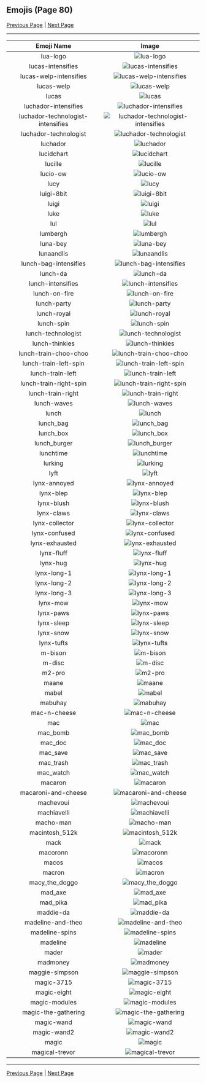 
## Emojis (Page 80)

[Previous Page](/docs/hc/page-l-0079.md)
  | [Next Page](/docs/hc/page-m-0081.md)

<hr />

|Emoji Name|Image|
| :-: | :-: |
|lua-logo| ![lua-logo](/emojis/hc/lua-logo.png)|
|lucas-intensifies| ![lucas-intensifies](/emojis/hc/lucas-intensifies.gif)|
|lucas-welp-intensifies| ![lucas-welp-intensifies](/emojis/hc/lucas-welp-intensifies.gif)|
|lucas-welp| ![lucas-welp](/emojis/hc/lucas-welp.png)|
|lucas| ![lucas](/emojis/hc/lucas.png)|
|luchador-intensifies| ![luchador-intensifies](/emojis/hc/luchador-intensifies.gif)|
|luchador-technologist-intensifies| ![luchador-technologist-intensifies](/emojis/hc/luchador-technologist-intensifies.gif)|
|luchador-technologist| ![luchador-technologist](/emojis/hc/luchador-technologist.png)|
|luchador| ![luchador](/emojis/hc/luchador.png)|
|lucidchart| ![lucidchart](/emojis/hc/lucidchart.png)|
|lucille| ![lucille](/emojis/hc/lucille.png)|
|lucio-ow| ![lucio-ow](/emojis/hc/lucio-ow.png)|
|lucy| ![lucy](/emojis/hc/lucy.jpg)|
|luigi-8bit| ![luigi-8bit](/emojis/hc/luigi-8bit.png)|
|luigi| ![luigi](/emojis/hc/luigi.png)|
|luke| ![luke](/emojis/hc/luke.png)|
|lul| ![lul](/emojis/hc/lul.png)|
|lumbergh| ![lumbergh](/emojis/hc/lumbergh.jpg)|
|luna-bey| ![luna-bey](/emojis/hc/luna-bey.jpg)|
|lunaandlis| ![lunaandlis](/emojis/hc/lunaandlis.png)|
|lunch-bag-intensifies| ![lunch-bag-intensifies](/emojis/hc/lunch-bag-intensifies.gif)|
|lunch-da| ![lunch-da](/emojis/hc/lunch-da.png)|
|lunch-intensifies| ![lunch-intensifies](/emojis/hc/lunch-intensifies.gif)|
|lunch-on-fire| ![lunch-on-fire](/emojis/hc/lunch-on-fire.gif)|
|lunch-party| ![lunch-party](/emojis/hc/lunch-party.gif)|
|lunch-royal| ![lunch-royal](/emojis/hc/lunch-royal.png)|
|lunch-spin| ![lunch-spin](/emojis/hc/lunch-spin.gif)|
|lunch-technologist| ![lunch-technologist](/emojis/hc/lunch-technologist.png)|
|lunch-thinkies| ![lunch-thinkies](/emojis/hc/lunch-thinkies.png)|
|lunch-train-choo-choo| ![lunch-train-choo-choo](/emojis/hc/lunch-train-choo-choo.gif)|
|lunch-train-left-spin| ![lunch-train-left-spin](/emojis/hc/lunch-train-left-spin.gif)|
|lunch-train-left| ![lunch-train-left](/emojis/hc/lunch-train-left.png)|
|lunch-train-right-spin| ![lunch-train-right-spin](/emojis/hc/lunch-train-right-spin.gif)|
|lunch-train-right| ![lunch-train-right](/emojis/hc/lunch-train-right.png)|
|lunch-waves| ![lunch-waves](/emojis/hc/lunch-waves.gif)|
|lunch| ![lunch](/emojis/hc/lunch.png)|
|lunch_bag| ![lunch_bag](/emojis/hc/lunch_bag.png)|
|lunch_box| ![lunch_box](/emojis/hc/lunch_box.gif)|
|lunch_burger| ![lunch_burger](/emojis/hc/lunch_burger.gif)|
|lunchtime| ![lunchtime](/emojis/hc/lunchtime.gif)|
|lurking| ![lurking](/emojis/hc/lurking.png)|
|lyft| ![lyft](/emojis/hc/lyft.png)|
|lynx-annoyed| ![lynx-annoyed](/emojis/hc/lynx-annoyed.png)|
|lynx-blep| ![lynx-blep](/emojis/hc/lynx-blep.png)|
|lynx-blush| ![lynx-blush](/emojis/hc/lynx-blush.png)|
|lynx-claws| ![lynx-claws](/emojis/hc/lynx-claws.png)|
|lynx-collector| ![lynx-collector](/emojis/hc/lynx-collector.png)|
|lynx-confused| ![lynx-confused](/emojis/hc/lynx-confused.png)|
|lynx-exhausted| ![lynx-exhausted](/emojis/hc/lynx-exhausted.png)|
|lynx-fluff| ![lynx-fluff](/emojis/hc/lynx-fluff.png)|
|lynx-hug| ![lynx-hug](/emojis/hc/lynx-hug.png)|
|lynx-long-1| ![lynx-long-1](/emojis/hc/lynx-long-1.png)|
|lynx-long-2| ![lynx-long-2](/emojis/hc/lynx-long-2.png)|
|lynx-long-3| ![lynx-long-3](/emojis/hc/lynx-long-3.png)|
|lynx-mow| ![lynx-mow](/emojis/hc/lynx-mow.png)|
|lynx-paws| ![lynx-paws](/emojis/hc/lynx-paws.png)|
|lynx-sleep| ![lynx-sleep](/emojis/hc/lynx-sleep.png)|
|lynx-snow| ![lynx-snow](/emojis/hc/lynx-snow.png)|
|lynx-tufts| ![lynx-tufts](/emojis/hc/lynx-tufts.png)|
|m-bison| ![m-bison](/emojis/hc/m-bison.png)|
|m-disc| ![m-disc](/emojis/hc/m-disc.png)|
|m2-pro| ![m2-pro](/emojis/hc/m2-pro.png)|
|maane| ![maane](/emojis/hc/maane.png)|
|mabel| ![mabel](/emojis/hc/mabel.png)|
|mabuhay| ![mabuhay](/emojis/hc/mabuhay.jpg)|
|mac-n-cheese| ![mac-n-cheese](/emojis/hc/mac-n-cheese.png)|
|mac| ![mac](/emojis/hc/mac.png)|
|mac_bomb| ![mac_bomb](/emojis/hc/mac_bomb.png)|
|mac_doc| ![mac_doc](/emojis/hc/mac_doc.png)|
|mac_save| ![mac_save](/emojis/hc/mac_save.png)|
|mac_trash| ![mac_trash](/emojis/hc/mac_trash.png)|
|mac_watch| ![mac_watch](/emojis/hc/mac_watch.png)|
|macaron| ![macaron](/emojis/hc/macaron.jpg)|
|macaroni-and-cheese| ![macaroni-and-cheese](/emojis/hc/macaroni-and-cheese.png)|
|machevoui| ![machevoui](/emojis/hc/machevoui.png)|
|machiavelli| ![machiavelli](/emojis/hc/machiavelli.jpg)|
|macho-man| ![macho-man](/emojis/hc/macho-man.gif)|
|macintosh_512k| ![macintosh_512k](/emojis/hc/macintosh_512k.png)|
|mack| ![mack](/emojis/hc/mack.jpg)|
|macoronn| ![macoronn](/emojis/hc/macoronn.png)|
|macos| ![macos](/emojis/hc/macos.png)|
|macron| ![macron](/emojis/hc/macron.png)|
|macy_the_doggo| ![macy_the_doggo](/emojis/hc/macy_the_doggo.png)|
|mad_axe| ![mad_axe](/emojis/hc/mad_axe.gif)|
|mad_pika| ![mad_pika](/emojis/hc/mad_pika.png)|
|maddie-da| ![maddie-da](/emojis/hc/maddie-da.png)|
|madeline-and-theo| ![madeline-and-theo](/emojis/hc/madeline-and-theo.png)|
|madeline-spins| ![madeline-spins](/emojis/hc/madeline-spins.gif)|
|madeline| ![madeline](/emojis/hc/madeline.gif)|
|mader| ![mader](/emojis/hc/mader.jpg)|
|madmoney| ![madmoney](/emojis/hc/madmoney.jpg)|
|maggie-simpson| ![maggie-simpson](/emojis/hc/maggie-simpson.png)|
|magic-3715| ![magic-3715](/emojis/hc/magic-3715.gif)|
|magic-eight| ![magic-eight](/emojis/hc/magic-eight.gif)|
|magic-modules| ![magic-modules](/emojis/hc/magic-modules.png)|
|magic-the-gathering| ![magic-the-gathering](/emojis/hc/magic-the-gathering.jpg)|
|magic-wand| ![magic-wand](/emojis/hc/magic-wand.png)|
|magic-wand2| ![magic-wand2](/emojis/hc/magic-wand2.png)|
|magic| ![magic](/emojis/hc/magic.gif)|
|magical-trevor| ![magical-trevor](/emojis/hc/magical-trevor.png)|

<hr/>

[Previous Page](/docs/hc/page-l-0079.md)
  | [Next Page](/docs/hc/page-m-0081.md)